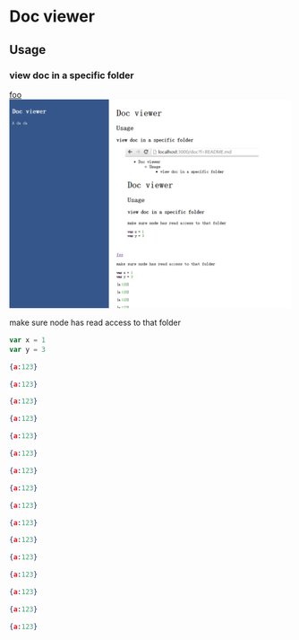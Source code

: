 # Doc viewer

## Usage

### view doc in a specific folder

[foo](foo/README.md)
![screen](screen2.PNG)

make sure node has read access to that folder

````javascript
var x = 1
var y = 3
````

````json
{a:123}
````

````json
{a:123}
````

````json
{a:123}
````

````json
{a:123}
````

````json
{a:123}
````

````json
{a:123}
````

````json
{a:123}
````

````json
{a:123}
````

````json
{a:123}
````

````json
{a:123}
````

````json
{a:123}
````

````json
{a:123}
````

````json
{a:123}
````

````json
{a:123}
````

````json
{a:123}
````

````json
{a:123}
````
